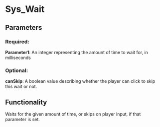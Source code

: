 # Sys_Wait

## Parameters

### Required:

**Parameter1**: An integer representing the amount of time to wait for, in milliseconds

### Optional:

**canSkip**: A boolean value describing whether the player can click to skip this wait or not.

## Functionality

Waits for the given amount of time, or skips on player input, if that parameter is set.